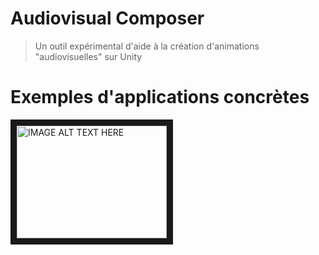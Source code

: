# Audiovisual Composer
> Un outil expérimental d'aide à la création d'animations "audiovisuelles" sur Unity



# Exemples d'applications concrètes



<a href="http://www.youtube.com/watch?feature=player_embedded&v=YOUTUBE_VIDEO_ID_HERE
" target="_blank"><img src="http://img.youtube.com/vi/YOUTUBE_VIDEO_ID_HERE/0.jpg" 
alt="IMAGE ALT TEXT HERE" width="240" height="180" border="10" /></a>
